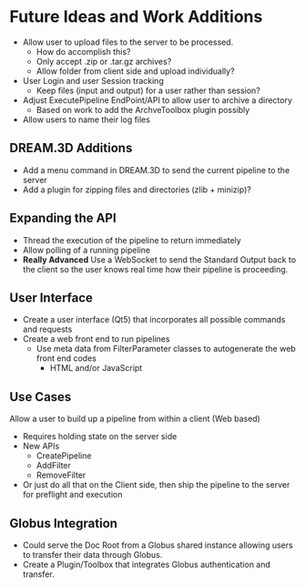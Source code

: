 # Future Ideas and Work Additions #

+ Allow user to upload files to the server to be processed.
    + How do accomplish this? 
    + Only accept .zip or .tar.gz archives? 
    + Allow folder from client side and upload individually?
+ User Login and user Session tracking
    + Keep files (input and output) for a user rather than session?
+ Adjust ExecutePipeline EndPoint/API to allow user to archive a directory
  + Based on work to add the ArchveToolbox plugin possibly
+ Allow users to name their log files

## DREAM.3D Additions ##

+ Add a menu command in DREAM.3D to send the current pipeline to the server
+ Add a plugin for zipping files and directories (zlib + minizip)?


## Expanding the API ##

+ Thread the execution of the pipeline to return immediately
+ Allow polling of a running pipeline
+ **Really Advanced**  Use a WebSocket to send the Standard Output back to the client so the user knows real time how their pipeline is proceeding.




## User Interface ##

+ Create a user interface (Qt5) that incorporates all possible commands and requests
+ Create a web front end to run pipelines
    + Use meta data from FilterParameter classes to autogenerate the web front end codes
         + HTML and/or JavaScript

## Use Cases ##

Allow a user to build up a pipeline from within a client (Web based)

  + Requires holding state on the server side
  + New APIs
    + CreatePipeline
    + AddFilter
    + RemoveFilter
  + Or just do all that on the Client side, then ship the pipeline to the server for preflight and execution

## Globus Integration ##

+ Could serve the Doc Root from a Globus shared instance allowing users to transfer their data through Globus.
+ Create a Plugin/Toolbox that integrates Globus authentication and transfer.

